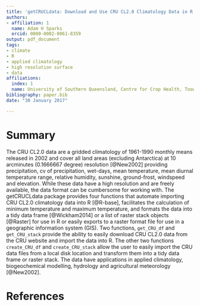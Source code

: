 ```yaml
---
title: 'getCRUCLdata: Download and Use CRU CL2.0 Climatology Data in R'
authors:
- affiliation: 1
  name: Adam H Sparks
  orcid: 0000-0002-0061-8359
output: pdf_document
tags:
- climate
- R
- applied climatology
- high resolution surface
- data
affiliations:
  index: 1
  name: University of Southern Queensland, Centre for Crop Health, Toowoomba Queensland 4350, Australia
bibliography: paper.bib
date: "30 January 2017"

---
```


# Summary

The CRU CL2.0 data are a gridded climatology of 1961-1990 monthly means released in 2002 and cover all land areas (excluding Antarctica) at 10 arcminutes (0.1666667 degree) resolution [@New2002] providing precipitation, cv of precipitation, wet-days, mean temperature, mean diurnal temperature range, relative humidity, sunshine, ground-frost, windspeed and elevation. While these data have a high resolution and are freely available, the data format can be cumbersome for working with. The getCRUCLdata package provides four functions that automate importing CRU CL2.0 climatology data into R [@R-base], facilitates the calculation of minimum temperature and maximum temperature, and formats the data into a tidy data frame [@Wickham2014] or a list of raster stack objects [@Raster] for use in R or easily exports to a raster format file for use in a geographic information system (GIS). Two functions, `get_CRU_df` and `get_CRU_stack` provide the ability to easily download CRU CL2.0 data from the CRU website and import the data into R. The other two functions `create_CRU_df` and `create_CRU_stack` allow the user to easily import the CRU data files from a local disk location and transform them into a tidy data frame or raster stack. The data have applications in applied climatology, biogeochemical modelling, hydrology and agricultural meteorology [@New2002].

# References
